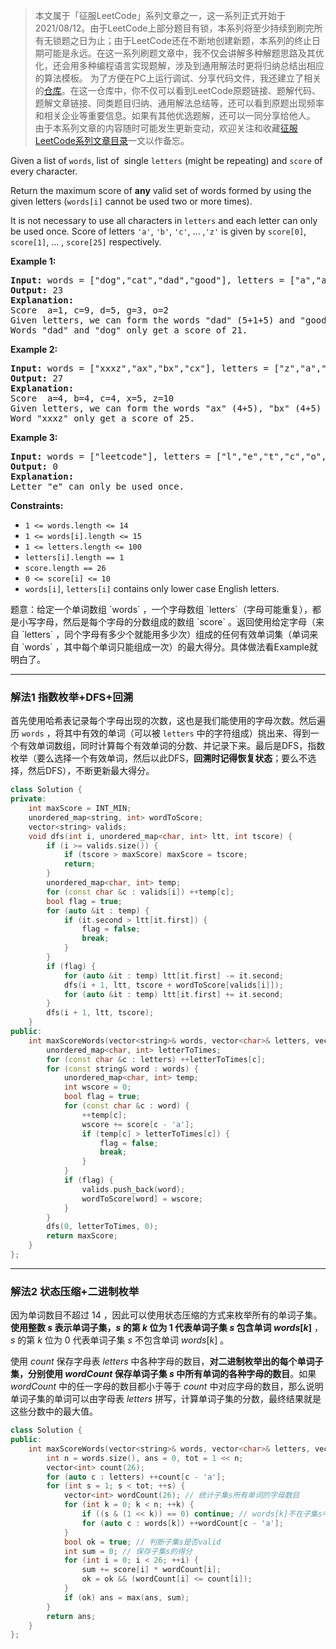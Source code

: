 > 本文属于「征服LeetCode」系列文章之一，这一系列正式开始于2021/08/12。由于LeetCode上部分题目有锁，本系列将至少持续到刷完所有无锁题之日为止；由于LeetCode还在不断地创建新题，本系列的终止日期可能是永远。在这一系列刷题文章中，我不仅会讲解多种解题思路及其优化，还会用多种编程语言实现题解，涉及到通用解法时更将归纳总结出相应的算法模板。
> <b></b>
> 为了方便在PC上运行调试、分享代码文件，我还建立了相关的[仓库](https://github.com/memcpy0/LeetCode-Conquest)。在这一仓库中，你不仅可以看到LeetCode原题链接、题解代码、题解文章链接、同类题目归纳、通用解法总结等，还可以看到原题出现频率和相关企业等重要信息。如果有其他优选题解，还可以一同分享给他人。
> <b></b>
> 由于本系列文章的内容随时可能发生更新变动，欢迎关注和收藏[征服LeetCode系列文章目录](https://memcpy0.blog.csdn.net/article/details/119656559)一文以作备忘。

Given a list of `words`, list of  single `letters` (might be repeating) and `score` of every character.

Return the maximum score of **any** valid set of words formed by using the given letters (`words[i]` cannot be used two or more times).

It is not necessary to use all characters in `letters` and each letter can only be used once. Score of letters `'a'`, `'b'`, `'c'`, ... ,`'z'` is given by `score[0]`, `score[1]`, ... , `score[25]` respectively.
<p><strong class="example">Example 1:</strong></p>
<pre><strong>Input:</strong> words = ["dog","cat","dad","good"], letters = ["a","a","c","d","d","d","g","o","o"], score = [1,0,9,5,0,0,3,0,0,0,0,0,0,0,2,0,0,0,0,0,0,0,0,0,0,0]
<strong>Output:</strong> 23
<strong>Explanation:</strong>
Score  a=1, c=9, d=5, g=3, o=2
Given letters, we can form the words "dad" (5+1+5) and "good" (3+2+2+5) with a score of 23.
Words "dad" and "dog" only get a score of 21.</pre>
<p><strong class="example">Example 2:</strong></p>
<pre><strong>Input:</strong> words = ["xxxz","ax","bx","cx"], letters = ["z","a","b","c","x","x","x"], score = [4,4,4,0,0,0,0,0,0,0,0,0,0,0,0,0,0,0,0,0,0,0,0,5,0,10]
<strong>Output:</strong> 27
<strong>Explanation:</strong>
Score  a=4, b=4, c=4, x=5, z=10
Given letters, we can form the words "ax" (4+5), "bx" (4+5) and "cx" (4+5) with a score of 27.
Word "xxxz" only get a score of 25.</pre>
<p><strong class="example">Example 3:</strong></p>
<pre><strong>Input:</strong> words = ["leetcode"], letters = ["l","e","t","c","o","d"], score = [0,0,1,1,1,0,0,0,0,0,0,1,0,0,1,0,0,0,0,1,0,0,0,0,0,0]
<strong>Output:</strong> 0
<strong>Explanation:</strong>
Letter "e" can only be used once.</pre>

<strong>Constraints:</strong>
<ul>
	<li><code>1 &lt;= words.length &lt;= 14</code></li>
	<li><code>1 &lt;= words[i].length &lt;= 15</code></li>
	<li><code>1 &lt;= letters.length &lt;= 100</code></li>
	<li><code>letters[i].length == 1</code></li>
	<li><code>score.length ==&nbsp;26</code></li>
	<li><code>0 &lt;= score[i] &lt;= 10</code></li>
	<li><code>words[i]</code>, <code>letters[i]</code>&nbsp;contains only lower case English letters.</li>
</ul>
题意：给定一个单词数组 `words` ，一个字母数组 `letters`（字母可能重复），都是小写字母，然后是每个字母的分数组成的数组 `score` 。返回使用给定字母（来自 `letters` ，同个字母有多少个就能用多少次）组成的任何有效单词集（单词来自 `words` ，其中每个单词只能组成一次）的最大得分。具体做法看Example就明白了。

---
### 解法1 指数枚举+DFS+回溯
首先使用哈希表记录每个字母出现的次数，这也是我们能使用的字母次数。然后遍历 `words` ，将其中有效的单词（可以被 `letters` 中的字符组成）挑出来、得到一个有效单词数组，同时计算每个有效单词的分数、并记录下来。最后是DFS，指数枚举（要么选择一个有效单词，然后以此DFS，**回溯时记得恢复状态**；要么不选择，然后DFS），不断更新最大得分。
```cpp
class Solution {
private:
    int maxScore = INT_MIN;
    unordered_map<string, int> wordToScore;
    vector<string> valids;
    void dfs(int i, unordered_map<char, int> ltt, int tscore) {
        if (i >= valids.size()) {
            if (tscore > maxScore) maxScore = tscore;
            return;
        }
        unordered_map<char, int> temp;        
        for (const char &c : valids[i]) ++temp[c];  
        bool flag = true;      
        for (auto &it : temp) {
            if (it.second > ltt[it.first]) {
                flag = false;
                break;
            }
        }
        if (flag) {
            for (auto &it : temp) ltt[it.first] -= it.second;
            dfs(i + 1, ltt, tscore + wordToScore[valids[i]]);
            for (auto &it : temp) ltt[it.first] += it.second;
        }
        dfs(i + 1, ltt, tscore);
    }
public:
    int maxScoreWords(vector<string>& words, vector<char>& letters, vector<int>& score) {
        unordered_map<char, int> letterToTimes;
        for (const char &c : letters) ++letterToTimes[c];
        for (const string& word : words) {
            unordered_map<char, int> temp;
            int wscore = 0;
            bool flag = true;
            for (const char &c : word) {
                ++temp[c];    
                wscore += score[c - 'a'];
                if (temp[c] > letterToTimes[c]) {
                    flag = false;
                    break;
                }
            }  
            if (flag) {
                valids.push_back(word);
                wordToScore[word] = wscore;
            }
        }
        dfs(0, letterToTimes, 0);
        return maxScore;
    }
};
```

---
### 解法2 状态压缩+二进制枚举
因为单词数目不超过 $14$ ，因此可以使用状态压缩的方式来枚举所有的单词子集。**使用整数 $s$ 表示单词子集，$s$ 的第 $k$ 位为 $1$ 代表单词子集 $s$ 包含单词 $\textit{words}[k]$** ，$s$ 的第 $k$ 位为 $0$ 代表单词子集 $s$ 不包含单词 $\textit{words}[k]$ 。

使用 $\textit{count}$ 保存字母表 $\textit{letters}$ 中各种字母的数目，**对二进制枚举出的每个单词子集，分别使用 $\textit{wordCount}$ 保存单词子集 $s$ 中所有单词的各种字母的数目**。如果 $\textit{wordCount}$ 中的任一字母的数目都小于等于 $\textit{count}$ 中对应字母的数目，那么说明单词子集的单词可以由字母表 $\textit{letters}$ 拼写，计算单词子集的分数，最终结果就是这些分数中的最大值。
```cpp
class Solution {
public:
    int maxScoreWords(vector<string>& words, vector<char>& letters, vector<int>& score) {
        int n = words.size(), ans = 0, tot = 1 << n;
        vector<int> count(26);
        for (auto c : letters) ++count[c - 'a'];
        for (int s = 1; s < tot; ++s) {
            vector<int> wordCount(26); // 统计子集s所有单词的字母数目
            for (int k = 0; k < n; ++k) {
                if ((s & (1 << k)) == 0) continue; // words[k]不在子集s中
                for (auto c : words[k]) ++wordCount[c - 'a'];
            }
            bool ok = true; // 判断子集s是否valid
            int sum = 0; // 保存子集s的得分
            for (int i = 0; i < 26; ++i) {
                sum += score[i] * wordCount[i];
                ok = ok && (wordCount[i] <= count[i]);
            }
            if (ok) ans = max(ans, sum);
        }
        return ans;
    }
};
```